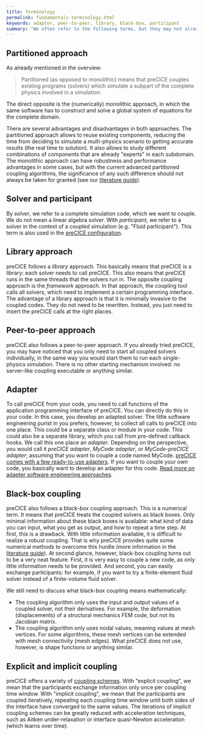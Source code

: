 ```yaml
---
title: Terminology
permalink: fundamentals-terminology.html
keywords: adapter, peer-to-peer, library, black-box, participant
summary: "We often refer to the following terms, but they may not already be clear."
---
```


## Partitioned approach

As already mentioned in the overview:

> Partitioned (as opposed to monolithic) means that preCICE couples existing programs (solvers) which simulate a subpart of the complete physics involved in a simulation.

The direct opposite is the (numerically) monolithic approach, in which the same
software has to construct and solve a global system of equations for the complete domain.

There are several advantages and disadvantages in both approaches. The partitioned approach
allows to reuse existing components, reducing the time from deciding to simulate a
multi-physics scenario to getting accurate results (the real time to solution).
It also allows to study different combinations of components
that are already "experts" in each subdomain.
The monolithic approach can have robustness and performance advantages in some cases,
but with the current advanced partitioned coupling algorithms, the significance of any such difference
should not always be taken for granted (see our [literature guide](fundamentals-literature-guide.html)).

## Solver and participant

By _solver_, we refer to a complete simulation code, which we want to couple. We do not mean a linear algebra solver. With _participant_, we refer to a solver in the context of a coupled simulation (e.g. "Fluid participant"). This term is also used in the [preCICE configuration](configuration-overview.html).

## Library approach

preCICE follows a _library_ approach. This basically means that preCICE is a library: each solver needs to call preCICE. This also means that preCICE runs in the same threads that the solvers run in. The opposite coupling approach is the _framework_ approach. In that approach, the coupling tool calls all solvers, which need to implement a certain programming interface. The advantage of a library approach is that it is minimally invasive to the coupled codes. They do not need to be rewritten. Instead, you just need to insert the preCICE calls at the right places.

## Peer-to-peer approach

preCICE also follows a peer-to-peer approach. If you already tried preCICE, you may have noticed that you only need to start all coupled solvers individually, in the same way you would start them to run each single-physics simulation. There is no other starting mechanism involved: no server-like coupling executable or anything similar.

## Adapter

To call preCICE from your code, you need to call functions of the application programming interface of preCICE. You can directly do this in your code. In this case, you develop an adapted solver. The little software engineering purist in you prefers, however, to collect all calls to preCICE into one place. This could be a separate class or module in your code. This could also be a separate library, which you call from pre-defined callback hooks. We call this one place an _adapter_. Depending on the perspective, you would call it _preCICE adapter_, _MyCode adapter_, or _MyCode-preCICE adapter_; assuming that you want to couple a code named MyCode. [preCICE comes with a few ready-to-use adapters](adapters-overview.html). If you want to couple your own code, you basically want to develop an adapter for this code. [Read more on adapter software engineering approaches](couple-your-code-adapter-software-engineering).

## Black-box coupling

preCICE also follows a _black-box_ coupling approach. This is a numerical term. It means that preCICE treats the coupled solvers as black boxes. Only minimal information about these black boxes is available: what kind of data you can input, what you get as output, and how to repeat a time step. At first, this is a drawback. With little information available, it is difficult to realize a robust coupling. That is why preCICE provides quite some numerical methods to overcome this hurdle (more information in the [literature guide](fundamentals-literature-guide.html)). At second glance, however, black-box coupling turns out to be a very neat feature. First, it is very easy to couple a new code, as only little information needs to be provided. And second, you can easily exchange participants: for example, if you want to try a finite-element fluid solver instead of a finite-volume fluid solver.

We still need to discuss what black-box coupling means mathematically:

* The coupling algorithm only uses the input and output values of a coupled solver, not their derivatives. For example, the deformation (displacements) of a structural mechanics FEM code, but not its Jacobian matrix.
* The coupling algorithm only uses nodal values, meaning values at mesh vertices. For some algorithms, these mesh vertices can be extended with mesh connectivity (mesh edges). What preCICE does not use, however, is shape functions or anything similar.

## Explicit and implicit coupling

preCICE offers a variety of [coupling schemes](configuration-coupling.html).
With "explicit coupling", we mean that the participants exchange information
only once per coupling time window. With "implicit coupling", we mean that
the participants are coupled iteratively, repeating each coupling time window
until both sides of the interface have converged to the same values.
The iterations of implicit coupling schemes can be greatly reduced with
acceleration techniques, such as Aitken under-relaxation or
interface quasi-Newton acceleration (which learns over time).
